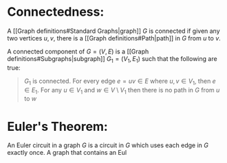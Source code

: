 
# Connectedness: 

A [[Graph definitions#Standard Graphs|graph]] $G$ is connected if given any two vertices $u,v$, there is a [[Graph definitions#Path|path]] in $G$ from $u$ to $v$.

A connected component of $G=(V,E)$ is a [[Graph definitions#Subgraphs|subgraph]] $G_1=(V_1,E_1)$ such that the following are true:
> $G_1$ is connected.
> For every edge $e=uv\in E$ where $u,v\in V_1$, then $e\in E_1$.
> For any $u\in V_1$ and $w\in V\setminus V_1$ then there is no path in $G$ from $u$ to $w$

# Euler's Theorem:

An Euler circuit in a graph $G$ is a circuit in $G$ which uses each edge in $G$ exactly once. A graph that contains an Eul